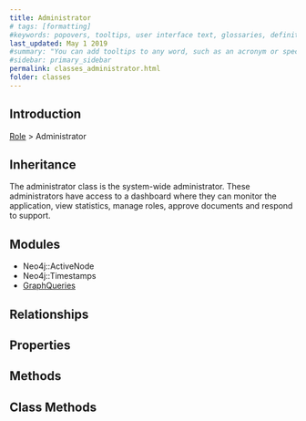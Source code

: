 ```yaml
---
title: Administrator
# tags: [formatting]
#keywords: popovers, tooltips, user interface text, glossaries, definitions
last_updated: May 1 2019
#summary: "You can add tooltips to any word, such as an acronym or specialized term. Tooltips work well for glossary definitions, because you don't have to keep repeating the definition, nor do you assume the reader already knows the word's meaning."
#sidebar: primary_sidebar
permalink: classes_administrator.html
folder: classes
---
```


## Introduction

[Role](/classes_role) > Administrator

## Inheritance

The administrator class is the system-wide administrator. These administrators have access to a dashboard where they can monitor the application, view statistics, manage roles, approve documents and respond to support.

## Modules

* Neo4j::ActiveNode
* Neo4j::Timestamps
* [GraphQueries](/modules_graph_queries.html)

## Relationships

## Properties

## Methods

## Class Methods
